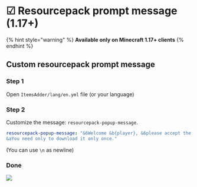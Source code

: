 # ☑ Resourcepack prompt message (1.17+)

{% hint style="warning" %}
**Available only on Minecraft 1.17+ clients**
{% endhint %}

## Custom resourcepack prompt message

### Step 1

Open `ItemsAdder/lang/en.yml` file (or your language)

### Step 2

Customize the message: `resourcepack-popup-message`.

```yaml
resourcepack-popup-message: "&6Welcome &b{player}, &6please accept the resourcepack to enjoy all the amazing features of our server.\n
&aYou need only to download it only once."
```

(You can use `\n` as newline)

### Done

![](../.gitbook/assets/image\_\(127\).png)

